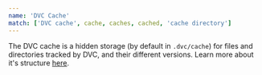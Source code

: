 ```yaml
---
name: 'DVC Cache'
match: ['DVC cache', cache, caches, cached, 'cache directory']
---
```


The DVC cache is a hidden storage (by default in `.dvc/cache`) for files and
directories tracked by DVC, and their different versions. Learn more about it's
structure
[here](/doc/user-guide/project-structure/internal-files#structure-of-the-cache-directory).
